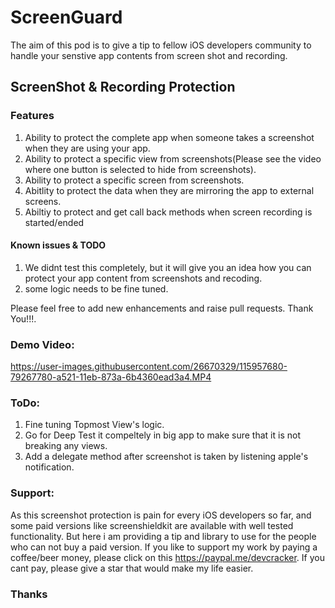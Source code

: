 #  ScreenGuard
The aim of this pod is to give a tip to fellow iOS developers community to handle your senstive app contents from screen shot and recording.

## ScreenShot & Recording Protection

### Features 
1. Ability to protect the complete app when someone takes a screenshot when they are using your app.
2. Ability to protect a specific view from screenshots(Please see the video where one button is selected to hide from screenshots).
3. Ability to protect a specific screen from screenshots.
4. Abitlity to protect the data when they are mirroring the app to external screens.
5. Abiltiy to protect and get call back methods when screen recording is started/ended

#### Known issues & TODO
1. We didnt test this completely, but it will give you an idea how you can protect your app content from screenshots and recoding.
2. some logic needs to be fine tuned.

Please feel free to  add new enhancements and raise pull requests. Thank You!!!.

### Demo Video:


https://user-images.githubusercontent.com/26670329/115957680-79267780-a521-11eb-873a-6b4360ead3a4.MP4



### ToDo: 

  1. Fine tuning Topmost View's logic.
  2. Go for Deep Test it compeltely in big app to make sure that it is not breaking any views.
  3. Add a delegate method after screenshot is taken by listening apple's notification.

### Support: 

  As this screenshot protection is pain for every iOS developers so far, and some paid versions like screenshieldkit are available with well tested functionality. But here i am providing a tip and library to use for the people who can not buy a paid version. If you like to support my work by paying a coffee/beer money, please click on this https://paypal.me/devcracker. If you cant pay, please give a star that would make my life easier. 
  
  
### Thanks


